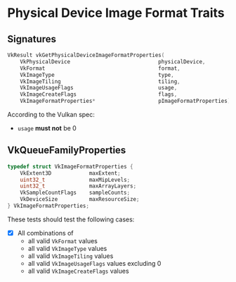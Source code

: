 # Physical Device Image Format Traits

## Signatures
```c++
VkResult vkGetPhysicalDeviceImageFormatProperties(
    VkPhysicalDevice                            physicalDevice,
    VkFormat                                    format,
    VkImageType                                 type,
    VkImageTiling                               tiling,
    VkImageUsageFlags                           usage,
    VkImageCreateFlags                          flags,
    VkImageFormatProperties*                    pImageFormatProperties);
```

According to the Vulkan spec:
- `usage` **must not** be 0

## VkQueueFamilyProperties
```c++
typedef struct VkImageFormatProperties {
    VkExtent3D            maxExtent;
    uint32_t              maxMipLevels;
    uint32_t              maxArrayLayers;
    VkSampleCountFlags    sampleCounts;
    VkDeviceSize          maxResourceSize;
} VkImageFormatProperties;
```

These tests should test the following cases:
- [x] All combinations of
  - all valid `VkFormat` values
  - all valid `VkImageType` values
  - all valid `VkImageTiling` values
  - all valid `VkImageUsageFlags` values excluding 0
  - all valid `VkImageCreateFlags` values
